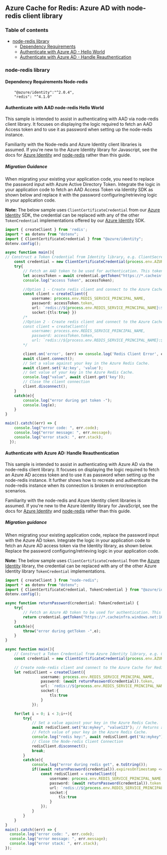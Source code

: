 ## Azure Cache for Redis: Azure AD with node-redis client library

### Table of contents

- [node-redis library](#node-redis-library)
    - [Dependency Requirements](#dependency-requirements-node-redis)
    - [Authenticate with Azure AD - Hello World](#authenticate-with-azure-ad-node-redis-hello-world)
    - [Authenticate with Azure AD - Handle Reauthentication](#authenticate-with-azure-ad-handle-reauthentication)

### node-redis library

#### Dependency Requirements Node-redis
```
    "@azure/identity":"^2.0.4",
    "redis": "^4.1.0"
```


#### Authenticate with AAD node-redis Hello World
This sample is intended to assist in authenticating with AAD via node-redis client library. It focuses on displaying the logic required to fetch an AAD Access token and to use it as password when setting up the node-redis instance.

Familiarity with the Node-redis and Azure Identity client libraries is assumed. If you're new to the Azure Identity library for Javascript, see the docs for [Azure Identity](https://docs.microsoft.com/javascript/api/overview/azure/identity-readme?view=azure-node-latest) and [node-redis](https://github.com/redis/node-redis) rather than this guide.

##### Migration Guidance
When migrating your existing your application code, you need to replace the password input with Azure Active Directory Token.
Integrate the logic in your application code to fetch an AAD Access Token via Identity SDK as shown below and replace it with the password configuring/retrieving logic in your application code.

**Note:** The below sample uses `ClientCertificateCredential` from our [Azure Identity](https://docs.microsoft.com/javascript/api/overview/azure/identity-readme?view=azure-node-latest) SDK, the credential can be replaced with any of the other `TokenCredential` implementations offered by our [Azure Identity](https://docs.microsoft.com/javascript/api/overview/azure/identity-readme?view=azure-node-latest) SDK.


```ts
import { createClient } from 'redis';
import * as dotenv from "dotenv";
import { ClientCertificateCredential } from "@azure/identity";
dotenv.config();

async function main(){
// Construct a Token Credential from Identity library, e.g. ClientSecretCredential / ClientCertificateCredential / ManagedIdentityCredential, etc.
    const credential = new ClientCertificateCredential(process.env.AZURE_TENANT_ID, process.env.AZURE_CLIENT_ID,process.env.CLIENT_CERTIFICATE_PATH)
    try{
        // Fetch an AAD token to be used for authentication. This token will be used as the password.
        let accessToken = await credential.getToken("https://*.cacheinfra.windows.net:10225/appid/.default")
        console.log("access Token", accessToken);

        //Option 1 - Create redis client and connect to the Azure Cache for Redis over the TLS port using the access token as password.
        const client = createClient({
            username: process.env.REDIS_SERVICE_PRINCIPAL_NAME, 
            password: accessToken.token, 
            url: `redis://${process.env.REDIS_SERVICE_PRINCIPAL_NAME}:${accessToken.token}@${process.env.REDIS_HOSTNAME}:6380`
            socket:{tls:true} })
        /*
        //Option 2 - Create redis client and connect to the Azure Cache for Redis over the non-TLS port using the access token as password.
        const client = createClient({
            username: process.env.REDIS_SERVICE_PRINCIPAL_NAME, 
            password: accessToken.token, 
            url: `redis://${process.env.REDIS_SERVICE_PRINCIPAL_NAME}:${accessToken.token}@${process.env.REDIS_HOSTNAME}:6379` })
        */

        client.on('error', (err) => console.log('Redis Client Error', err));
        await client.connect();
        // Set a value against your key in the Azure Redis Cache.
        await client.set('Az:key', 'value');
        // Get value of your key in the Azure Redis Cache.
        console.log("value", await client.get('key'));
        // Close the client connection
        client.disconnect();
    }
    catch(e){
        console.log("error during get token -");
        console.log(e);
    }
}

main().catch((err) => {
    console.log("error code: ", err.code);
    console.log("error message: ", err.message);
    console.log("error stack: ", err.stack);
  });
```

#### Authenticate with Azure AD: Handle Reauthentication

This sample is intended to assist in authenticating with Azure AD via the node-redis client library. It focuses on displaying the logic required to fetch an Azure AD access token and to use it as password when setting up the node-redis instance. It further shows how to recreate and authenticate the node-redis instance when its connection is broken in error/exception scenarios.

Familiarity with the node-redis and Azure Identity client libraries is assumed. If you're new to the Azure Identity library for JavaScript, see the docs for [Azure Identity](https://docs.microsoft.com/javascript/api/overview/azure/identity-readme?view=azure-node-latest) and [node-redis](https://github.com/redis/node-redis) rather than this guide.

##### Migration guidance

When migrating your existing application code, replace the password input with the Azure AD token. Integrate the logic in your application code to fetch an Azure AD access token via the Identity library, as shown below. Replace the password configuring/retrieving logic in your application code.

**Note:** The below sample uses `ClientCertificateCredential` from the [Azure Identity](https://docs.microsoft.com/javascript/api/overview/azure/identity-readme?view=azure-node-latest) library, the credential can be replaced with any of the other Azure Identity library `TokenCredential` implementations.

```ts
import { createClient } from "node-redis";
import * as dotenv from "dotenv";
import { ClientCertificateCredential, TokenCredential } from "@azure/identity";
dotenv.config();

async function returnPassword(credential: TokenCredential) {  
    try{
        // Fetch an Azure AD token to be used for authentication. This token will be used as the password.
        return credential.getToken("https://*.cacheinfra.windows.net:10225/appid/.default");
    }
    catch(e){
        throw("error during getToken -",e);
    }
}

async function main(){
    // Construct a Token Credential from Azure Identity library, e.g. ClientSecretCredential / ClientCertificateCredential / ManagedIdentityCredential, etc.
    const credential = new ClientCertificateCredential(process.env.AZURE_TENANT_ID, process.env.AZURE_CLIENT_ID,process.env.CLIENT_CERTIFICATE_PATH);

    // Create node-redis client and connect to the Azure Cache for Redis over the TLS port using the access token as password.
    let redisClient = createClient({
                username: process.env.REDIS_SERVICE_PRINCIPAL_NAME, 
                password: (await returnPassword(credential)).token, 
                url: `redis://${process.env.REDIS_SERVICE_PRINCIPAL_NAME}:${accessToken.token}@${process.env.REDIS_HOSTNAME}:6380`
                socket:{
                    tls:true
                }
            });

    for(let i = 0; i < 3;i++){
        try{
            // Set a value against your key in the Azure Redis Cache.
            await redisClient.set("Az:mykey", "value123"); // Returns a promise which resolves to "OK" when the command succeeds.
            // Fetch value of your key in the Azure Redis Cache.
            console.log("redis key:", await redisClient.get("Az:mykey"));
            // Close the Node-redis Client Connection
            redisClient.disconnect();
            break;
        }
        catch(e){
            console.log("error during redis get", e.toString());
            if((await returnPassword(credential)).expiresOnTimestamp <= Date.now()){
                const redisClient = createClient({
                    username: process.env.REDIS_SERVICE_PRINCIPAL_NAME, 
                    password: (await returnPassword(credential)).token, 
                    url: `redis://${process.env.REDIS_SERVICE_PRINCIPAL_NAME}:${accessToken.token}@${process.env.REDIS_HOSTNAME}:6380`
                    socket:{
                        tls:true
                    } 
                });
            }
        }
    }
}
main().catch((err) => {
  console.log("error code: ", err.code);
  console.log("error message: ", err.message);
  console.log("error stack: ", err.stack);
});
```